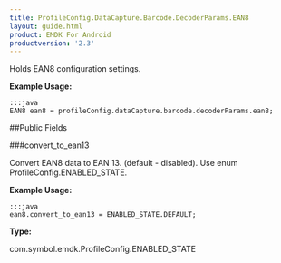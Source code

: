```yaml
---
title: ProfileConfig.DataCapture.Barcode.DecoderParams.EAN8
layout: guide.html
product: EMDK For Android
productversion: '2.3'
---
```


Holds EAN8 configuration settings.

 

**Example Usage:**
	
	:::java	
	EAN8 ean8 = profileConfig.dataCapture.barcode.decoderParams.ean8;


##Public Fields

###convert_to_ean13

Convert EAN8 data to EAN 13. (default - disabled).
 Use enum  ProfileConfig.ENABLED_STATE.

 

**Example Usage:**
	
	:::java	
	ean8.convert_to_ean13 = ENABLED_STATE.DEFAULT;


**Type:**

com.symbol.emdk.ProfileConfig.ENABLED_STATE










